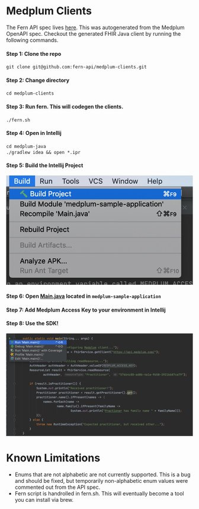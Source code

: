 # Medplum Clients

The Fern API spec lives [here](./api/fhir.yml). This was autogenerated from the Medplum OpenAPI spec.
Checkout the generated FHIR Java client by running the following commands.

#### Step 1: Clone the repo

```
git clone git@github.com:fern-api/medplum-clients.git
```

#### Step 2: Change directory

```
cd medplum-clients
```

#### Step 3: Run fern. This will codegen the clients.

```
./fern.sh
```

#### Step 4: Open in Intellij

```
cd medplum-java
./gradlew idea && open *.ipr
```

#### Step 5: Build the Intellij Project

![Build Project](buildProject.png)

#### Step 6: Open [Main.java](./medplum-java/medplum-sample-application/src/main/java/com/sample/Main.java) located in `medplum-sample-application`

#### Step 7: Add Medplum Access Key to your environment in Intellij

#### Step 8: Use the SDK!

![Run Main](runMain.png)

# Known Limitations

- Enums that are not alphabetic are not currently supported. This is a bug and should be fixed, but temporarily non-alphabetic enum values were commented out from the API spec.
- Fern script is handrolled in fern.sh. This will eventually become a tool you can install via brew.
